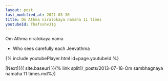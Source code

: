 ```yaml
---
layout: post
last_modified_at: 2021-03-30
title: Om Athma niralokaya namaha 11 times
youtubeId: ThafsxhvJ1g
---
```

 
 
Om Athma niralokaya nama 
 
 -  Who sees carefully each Jeevathma 
 
  
 
  
 
 
 
 
 
 


{% include youtubePlayer.html id=page.youtubeId %}
 
[Next]({{ site.baseurl }}{% link  split1/_posts/2013-07-18-Om sambhagnaya namaha 11 times.md%})
 
